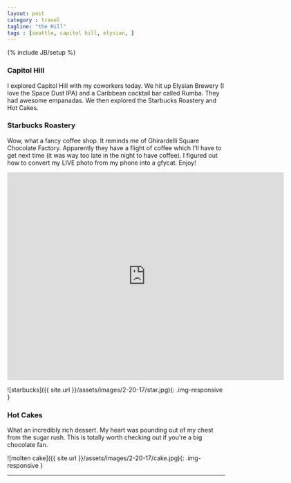 ```yaml
---
layout: post
category : travel
tagline: "the Hill"
tags : [seattle, capitol hill, elysian, ]
---
```

{% include JB/setup %}

### Capitol Hill

I explored Capitol Hill with my coworkers today. We hit up Elysian Brewery (I love the Space Dust IPA) and a Caribbean cocktail bar called Rumba. They had awesome empanadas. We then explored the Starbucks Roastery and Hot Cakes.

### Starbucks Roastery

Wow, what a fancy coffee shop. It reminds me of Ghirardelli Square Chocolate Factory. Apparently they have a flight of coffee which I'll have to get next time (it was way too late in the night to have coffee). I figured out how to convert my LIVE photo from my phone into a gfycat. Enjoy!

<iframe src='https://gfycat.com/ifr/GlassSparklingAntelope' frameborder='0' scrolling='no' width='640' height='480' allowfullscreen></iframe>

![starbucks]({{ site.url }}/assets/images/2-20-17/star.jpg){: .img-responsive }

### Hot Cakes

What an incredibly rich dessert. My heart was pounding out of my chest from the sugar rush. This is totally worth checking out if you're a big chocolate fan.

![molten cake]({{ site.url }}/assets/images/2-20-17/cake.jpg){: .img-responsive }


---
